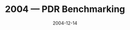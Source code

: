 ---
title: "2004 &mdash; PDR Benchmarking"
collection: talks
type: "Talk"
tag: academic
invited: 
permalink: \talks\2004-12-14-PDR-Benchmarking
paperurl: 
date: "2004-12-14"
venue: "Herschel Preparatory Science meeting"
location: "Cologne, Germany"
---